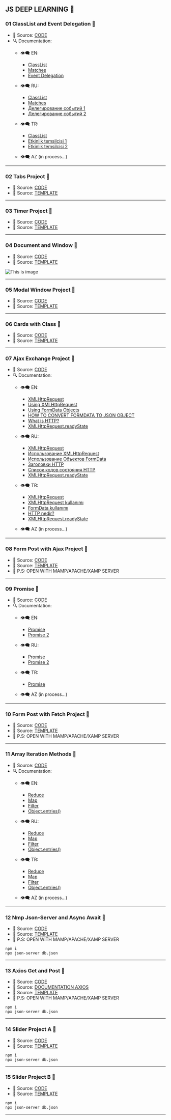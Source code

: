## JS DEEP LEARNING 🦆

### 01 ClassList and Event Delegation 🚀
- 🔑 Source: [CODE](./01ClassListAndEventDelegation/)
- 🔍 Documentation:
    - 👁‍🗨 EN:
        - [ClassList](https://developer.mozilla.org/en-US/docs/Web/API/Element/classList)
        - [Matches](https://developer.mozilla.org/en-US/docs/Web/API/Element/matches)
        - [Event Delegation](https://javascript.info/event-delegation)
    - 👁‍🗨 RU:
        - [ClassList](https://developer.mozilla.org/ru/docs/Web/API/Element/classList)
        - [Matches](https://developer.mozilla.org/ru/docs/Web/API/Element/matches)
        - [Делегирование событий 1](https://learn.javascript.ru/event-delegation)
        - [Делегирование событий 2](https://medium.com/@stasonmars/делегирование-событий-в-javascript-d91cbdd8916a)

    - 👁‍🗨 TR:
        - [ClassList](https://www.webcebir.com/174-javascript-classlist-ile-sinif-ekleme-silme-ve-gecis-efekti-dersi.html)
        - [Etkinlik temsilcisi 1](https://bit.ly/3LFaeAG)
        - [Etkinlik temsilcisi 2](https://www.webcebir.com/181-javascript-event-delegation-dersi.html)
        
    - 👁‍🗨 AZ (in process...)

<hr>

### 02 Tabs Project 🚀 
  - 🔑 Source: [CODE](./01ClassListAndEventDelegation/)
  - 🔑 Source: [TEMPLATE](https://drive.google.com/file/d/1-mtd3uM3KwWSbzV47nIrv0W9rqM-NG9u/view?usp=sharing)

<hr>

### 03 Timer Project 🚀 
  - 🔑 Source: [CODE](./03TimerProject/)
  - 🔑 Source: [TEMPLATE](https://drive.google.com/file/d/1-mtd3uM3KwWSbzV47nIrv0W9rqM-NG9u/view?usp=sharing)

<hr>

### 04 Document and Window 🚀 
  - 🔑 Source: [CODE](./04DocumentAndWindow/)
  - 🔑 Source: [TEMPLATE](https://drive.google.com/file/d/12VN6qIC0sxJZ9G71doqkYv3JjGLDWV36/view?usp=sharing)
  
![This is image](./04DocumentAndWindow/img/metric-all.png)

<hr>

### 05 Modal Window Project 🚀 
  - 🔑 Source: [CODE](./04DocumentAndWindow/)
  - 🔑 Source: [TEMPLATE](https://drive.google.com/file/d/1-mtd3uM3KwWSbzV47nIrv0W9rqM-NG9u/view?usp=sharing)
 
<hr>

### 06 Cards with Class 🚀 
  - 🔑 Source: [CODE](./06CardsWithClass/)
  - 🔑 Source: [TEMPLATE](https://drive.google.com/file/d/1-mtd3uM3KwWSbzV47nIrv0W9rqM-NG9u/view?usp=sharing)
 
<hr>

### 07 Ajax Exchange Project 🚀 
  - 🔑 Source: [CODE](../07AjaxExchangeProject/)
  - 🔍 Documentation:
    - 👁‍🗨 EN:
        - [XMLHttpRequest](https://developer.mozilla.org/en-US/docs/Web/API/XMLHttpRequest)
        - [Using XMLHttpRequest](https://developer.mozilla.org/en-US/docs/Web/API/XMLHttpRequest/Using_XMLHttpRequest)
        - [Using FormData Objects](https://developer.mozilla.org/en-US/docs/Web/API/FormData/Using_FormData_Objects)
        - [HOW TO CONVERT FORMDATA TO JSON OBJECT](https://ilikekillnerds.com/2017/09/convert-formdata-json-object/)
        - [What is HTTP?](https://www.cloudflare.com/learning/ddos/glossary/hypertext-transfer-protocol-http/)
        - [XMLHttpRequest.readyState](https://developer.mozilla.org/en-US/docs/Web/API/XMLHttpRequest/readyState)
        
    - 👁‍🗨 RU:
        - [XMLHttpRequest](https://developer.mozilla.org/ru/docs/Web/API/XMLHttpRequest)
        - [Использование XMLHttpRequest](https://developer.mozilla.org/ru/docs/Web/API/XMLHttpRequest/Using_XMLHttpRequest)
        - [Использование Объектов FormData](https://developer.mozilla.org/ru/docs/Web/API/FormData/Using_FormData_Objects)
        - [Заголовки HTTP](https://ru.wikipedia.org/wiki/Заголовки_HTTP)
        - [Список кодов состояния HTTP](https://ru.wikipedia.org/wiki/Список_кодов_состояния_HTTP)
        - [XMLHttpRequest.readyState](https://developer.mozilla.org/ru/docs/Web/API/XMLHttpRequest/readyState)

    - 👁‍🗨 TR:
        - [XMLHttpRequest](https://tr.wikipedia.org/wiki/XMLHttpRequest)
        - [XMLHttpRequest kullanımı](https://www.yusufsezer.com.tr/javascript-ajax/)
        - [FormData kullanımı](https://www.web-gelistirme-sc.com/tr/php/ajax-dosyasi-yuklemek-icin-formdata-nasil-kullanilir/1044171822/)
        - [HTTP nedir?](https://www.hosting.com.tr/bilgi-bankasi/http-nedir/)
        - [XMLHttpRequest.readyState](https://www.teknotra.com/xmlhttprequest-readystate-geri-donen-cevaplari/)
        
    - 👁‍🗨 AZ (in process...)

<hr>

### 08 Form Post with Ajax Project 🚀 
  - 🔑 Source: [CODE](./08FormPostWithAjax/)
  - 🔑 Source: [TEMPLATE](https://drive.google.com/file/d/1-mtd3uM3KwWSbzV47nIrv0W9rqM-NG9u/view?usp=sharing)
  - 🔑 P.S: OPEN WITH MAMP/APACHE/XAMP SERVER

<hr>

### 09 Promise 🚀 
- 🔑 Source: [CODE](./09PromiseNotes/)
- 🔍 Documentation:
    - 👁‍🗨 EN:
        - [Promise](https://developer.mozilla.org/en-US/docs/Web/JavaScript/Reference/Global_Objects/Promise)
        - [Promise 2](https://javascript.info/promise-basics)

    - 👁‍🗨 RU:
        - [Promise](https://developer.mozilla.org/ru/docs/Web/JavaScript/Reference/Global_Objects/Promise)
        - [Promise 2](https://learn.javascript.ru/promise-basics)

    - 👁‍🗨 TR:
        - [Promise](https://tr.javascript.info/promise-basics)
        
    - 👁‍🗨 AZ (in process...)

<hr>

### 10 Form Post with Fetch Project 🚀 
  - 🔑 Source: [CODE](./10FormPostWithFetch/)
  - 🔑 Source: [TEMPLATE](https://drive.google.com/file/d/1-mtd3uM3KwWSbzV47nIrv0W9rqM-NG9u/view?usp=sharing)
  - 🔑 P.S: OPEN WITH MAMP/APACHE/XAMP SERVER

<hr>

### 11 Array Iteration Methods 🚀 
  - 🔑 Source: [CODE](./11ArrayIterationMethods/)
  - 🔍 Documentation:
    - 👁‍🗨 EN:
       - [Reduce](https://developer.mozilla.org/en-US/docs/Web/JavaScript/Reference/Global_Objects/Array/Reduce)
        - [Map](https://developer.mozilla.org/en-US/docs/Web/JavaScript/Reference/Global_Objects/Array/map)
        - [Filter](https://developer.mozilla.org/en-US/docs/Web/JavaScript/Reference/Global_Objects/Array/filter)
        - [Object.entries()](https://developer.mozilla.org/en-US/docs/Web/JavaScript/Reference/Global_Objects/Object/entries)
        
    - 👁‍🗨 RU:
        - [Reduce](https://developer.mozilla.org/ru/docs/Web/JavaScript/Reference/Global_Objects/Array/Reduce)
        - [Map](https://developer.mozilla.org/ru/docs/Web/JavaScript/Reference/Global_Objects/Array/map)
        - [Filter](https://developer.mozilla.org/ru/docs/Web/JavaScript/Reference/Global_Objects/Array/filter)
        - [Object.entries()](https://developer.mozilla.org/ru/docs/Web/JavaScript/Reference/Global_Objects/Object/entries)

    - 👁‍🗨 TR:
        - [Reduce](https://prototurk.com/javascript/array-reduce-metodu)
        - [Map](http://www.yucelalkan.com/javascript-array-map-kullanimi)
        - [Filter](https://scetinkaya.com/javascript-filter-metodu-kullanimi/)
        - [Object.entries()](https://goktugsultan.medium.com/js-object-keys-values-entries-143b09f8a74e)
        
    - 👁‍🗨 AZ (in process...)

<hr>

### 12 Nmp Json-Server and Async Await 🚀 
  - 🔑 Source: [CODE](./12NmpJsonServerAndAsynAwait/)
  - 🔑 Source: [TEMPLATE](https://drive.google.com/file/d/1-mtd3uM3KwWSbzV47nIrv0W9rqM-NG9u/view?usp=sharing)
  - 🔑 P.S: OPEN WITH MAMP/APACHE/XAMP SERVER

  ```
  npm i
  npx json-server db.json
  ```
<hr>

  ### 13 Axios Get and Post 🚀 
  - 🔑 Source: [CODE](./13AxiosGetAndPost/)
  - 🔑 Source: [DOCUMENTATION AXIOS](https://github.com/axios/axios)
  - 🔑 Source: [TEMPLATE](https://drive.google.com/file/d/1-mtd3uM3KwWSbzV47nIrv0W9rqM-NG9u/view?usp=sharing)
  - 🔑 P.S: OPEN WITH MAMP/APACHE/XAMP SERVER

  ```
  npm i
  npx json-server db.json
  ```

<hr>

  ### 14 Slider Project A 🚀 
  - 🔑 Source: [CODE](./14SliderProjectA/)
  - 🔑 Source: [TEMPLATE](https://drive.google.com/file/d/1-mtd3uM3KwWSbzV47nIrv0W9rqM-NG9u/view?usp=sharing)

  ```
  npm i
  npx json-server db.json
  ```

<hr>

### 15 Slider Project B 🚀 
  - 🔑 Source: [CODE](../15SliderProjectB/)
  - 🔑 Source: [TEMPLATE](https://drive.google.com/file/d/1-mtd3uM3KwWSbzV47nIrv0W9rqM-NG9u/view?usp=sharing)

  ```
  npm i
  npx json-server db.json
  ```

  <hr>